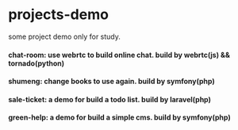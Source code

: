 # projects-demo
some project demo only for study.

#### chat-room: use webrtc to build online chat. build by webrtc(js) && tornado(python)
#### shumeng: change books to use again.         build by symfony(php)
#### sale-ticket: a demo for build a todo list.  build by laravel(php)
#### green-help: a demo for build a simple cms.  build by symfony(php)
